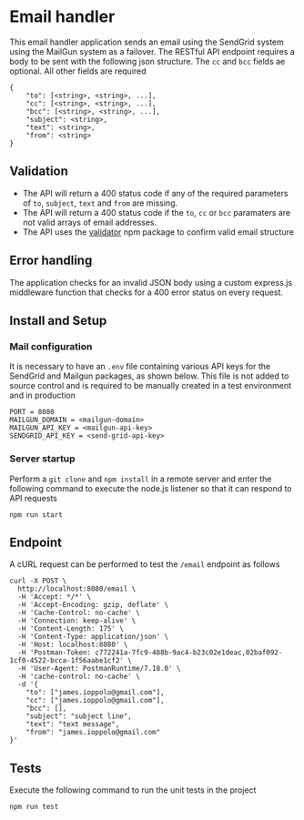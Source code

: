 # Email handler
This email handler application sends an email using the SendGrid system using the MailGun system as a failover. The RESTful API endpoint requires a body to be sent with the following json structure. The `cc` and `bcc` fields ae optional. All other fields are required

```
{
	"to": [<string>, <string>, ...],
	"cc": [<string>, <string>, ...],
	"bcc": [<string>, <string>, ...],
	"subject": <string>,
	"text": <string>,
	"from": <string>
}
```

## Validation

* The API will return a 400 status code if any of the required parameters of `to`, `subject`, `text` and `from` are missing.
* The API will return a 400 status code if the `to`, `cc` or `bcc` paramaters are not valid arrays of email addresses.
* The API uses the [validator](https://www.npmjs.com/package/validator) npm package to confirm valid email structure

## Error handling

The application checks for an invalid JSON body using a custom express.js middleware function that checks for a 400 error status on every request.

## Install and Setup

### Mail configuration
It is necessary to have an `.env` file containing various API keys for the SendGrid and Mailgun packages, as shown below. This file is not added to source control and is required to be manually created in a test environment and in production


```
PORT = 8080
MAILGUN_DOMAIN = <mailgun-domain>
MAILGUN_API_KEY = <mailgun-api-key>
SENDGRID_API_KEY = <send-grid-api-key>
```

### Server startup
Perform a `git clone` and `npm install` in a remote server and enter the following command to execute the node.js listener so that it can respond to API requests

`npm run start`

## Endpoint
A cURL request can be performed to test the `/email` endpoint as follows 

```
curl -X POST \
  http://localhost:8080/email \
  -H 'Accept: */*' \
  -H 'Accept-Encoding: gzip, deflate' \
  -H 'Cache-Control: no-cache' \
  -H 'Connection: keep-alive' \
  -H 'Content-Length: 175' \
  -H 'Content-Type: application/json' \
  -H 'Host: localhost:8080' \
  -H 'Postman-Token: c772241a-7fc9-488b-9ac4-b23c02e1deac,02baf092-1cf0-4522-bcca-1f56aabe1cf2' \
  -H 'User-Agent: PostmanRuntime/7.18.0' \
  -H 'cache-control: no-cache' \
  -d '{
	"to": ["james.ioppolo@gmail.com"],
	"cc": ["james.ioppolo@gmail.com"],
	"bcc": [],
	"subject": "subject line",
	"text": "text message",
	"from": "james.ioppolo@gmail.com"
}'
```

## Tests

Execute the following command to run the unit tests in the project

`npm run test`
